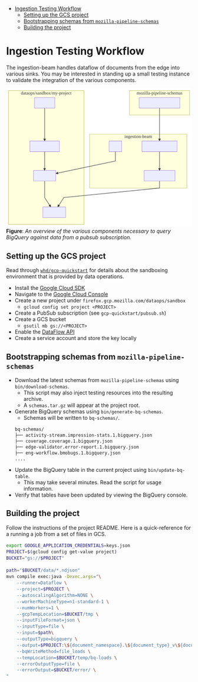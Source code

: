 <!-- START doctoc generated TOC please keep comment here to allow auto update -->
<!-- DON'T EDIT THIS SECTION, INSTEAD RE-RUN doctoc TO UPDATE -->


- [Ingestion Testing Workflow](#ingestion-testing-workflow)
  - [Setting up the GCS project](#setting-up-the-gcs-project)
  - [Bootstrapping schemas from `mozilla-pipeline-schemas`](#bootstrapping-schemas-from-mozilla-pipeline-schemas)
  - [Building the project](#building-the-project)

<!-- END doctoc generated TOC please keep comment here to allow auto update -->

# Ingestion Testing Workflow

The ingestion-beam handles dataflow of documents from the edge into various
sinks. You may be interested in standing up a small testing instance to validate
the integration of the various components.

![diagrams/workflow.mmd](diagrams/workflow.svg)
__Figure__: _An overview of the various components necessary to query BigQuery
against data from a pubsub subscription._

## Setting up the GCS project

Read through [`whd/gcp-quickstart`](https://github.com/whd/gcp-quickstart) for details
about the sandboxing environment that is provided by data operations. 

* Install the [Google Cloud SDK](https://cloud.google.com/sdk/)
* Navigate to the [Google Cloud Console](https://cloud.google.com/sdk/)
* Create a new project under `firefox.gcp.mozilla.com/dataops/sandbox`
    - `gcloud config set project <PROJECT>`
* Create a PubSub subscription (see `gcp-quickstart/pubsub.sh`)
* Create a GCS bucket
    - `gsutil mb gs://<PROJECT>`
* Enable the [DataFlow API](https://console.cloud.google.com/marketplace/details/google/dataflow.googleapis.com)
* Create a service account and store the key locally


## Bootstrapping schemas from `mozilla-pipeline-schemas`

* Download the latest schemas from `mozilla-pipeline-schemas` using `bin/download-schemas`. 
    - This script may also inject testing resources into the resulting archive.
    - A `schemas.tar.gz` will appear at the project root.
* Generate BigQuery schemas using `bin/generate-bq-schemas`.
    - Schemas will be written to `bq-schemas/`. 
    ```
    bq-schemas/
    ├── activity-stream.impression-stats.1.bigquery.json
    ├── coverage.coverage.1.bigquery.json
    ├── edge-validator.error-report.1.bigquery.json
    ├── eng-workflow.bmobugs.1.bigquery.json
    ....
    ```
* Update the BigQuery table in the current project using `bin/update-bq-table`.
    - This may take several minutes. Read the script for usage information.
* Verify that tables have been updated by viewing the BigQuery console.


## Building the project

Follow the instructions of the project README. Here is a quick-reference for a running a job from a set of files in GCS.

```bash
export GOOGLE_APPLICATION_CREDENTIALS=keys.json
PROJECT=$(gcloud config get-value project)
BUCKET="gs://$PROJECT"

path="$BUCKET/data/*.ndjson"
mvn compile exec:java -Dexec.args="\
    --runner=Dataflow \
    --project=$PROJECT \
    --autoscalingAlgorithm=NONE \
    --workerMachineType=n1-standard-1 \
    --numWorkers=1 \
    --gcpTempLocation=$BUCKET/tmp \
    --inputFileFormat=json \
    --inputType=file \
    --input=$path\
    --outputType=bigquery \
    --output=$PROJECT:\${document_namespace}.\${document_type}_v\${document_version} \
    --bqWriteMethod=file_loads \
    --tempLocation=$BUCKET/temp/bq-loads \
    --errorOutputType=file \
    --errorOutput=$BUCKET/error/ \
"
```
